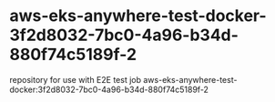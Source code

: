 # aws-eks-anywhere-test-docker-3f2d8032-7bc0-4a96-b34d-880f74c5189f-2
repository for use with E2E test job aws-eks-anywhere-test-docker:3f2d8032-7bc0-4a96-b34d-880f74c5189f-2

